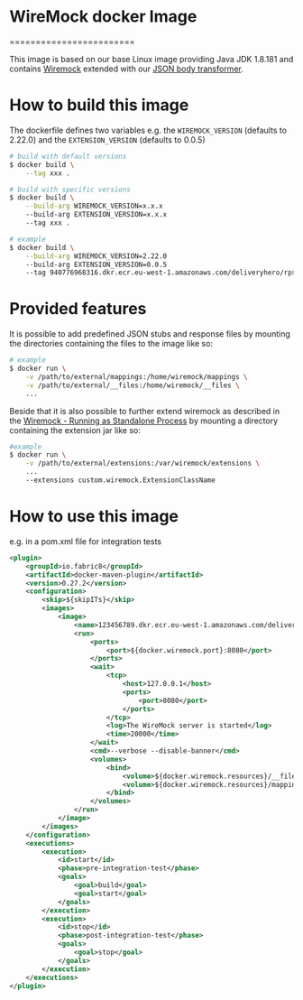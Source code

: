 # WireMock docker Image
========================

This image is based on our base Linux image providing Java JDK 1.8.181 and contains [Wiremock](http://wiremock.org/docs)
extended with our [JSON body transformer](https://github.com/9cookies/wiremock-extensions/tree/dev/json-body-transformer).

# How to build this image

The dockerfile defines two variables e.g. the `WIREMOCK_VERSION` (defaults to 2.22.0) and the `EXTENSION_VERSION` (defaults to 0.0.5) 

```bash
# build with default versions
$ docker build \
    --tag xxx .

# build with specific versions
$ docker build \
    --build-arg WIREMOCK_VERSION=x.x.x
    --build-arg EXTENSION_VERSION=x.x.x
    --tag xxx .

# example
$ docker build \
    --build-arg WIREMOCK_VERSION=2.22.0
    --build-arg EXTENSION_VERSION=0.0.5
    --tag 940776968316.dkr.ecr.eu-west-1.amazonaws.com/deliveryhero/rps-wiremock:2.22.0-0.0.5
```

# Provided features

It is possible to add predefined JSON stubs and response files by mounting the directories containing the files to the image like so:

```bash
# example
$ docker run \
    -v /path/to/external/mappings:/home/wiremock/mappings \
    -v /path/to/external/__files:/home/wiremock/__files \
    ...
```

Beside that it is also possible to further extend wiremock as described in the [Wiremock - Running as Standalone Process](http://wiremock.org/docs/running-standalone/) by mounting a directory containing the extension jar like so:

```bash
#example
$ docker run \
    -v /path/to/external/extensions:/var/wiremock/extensions \
    ...
    --extensions custom.wiremock.ExtensionClassName
```

# How to use this image

e.g. in a pom.xml file for integration tests

```xml
<plugin>
    <groupId>io.fabric8</groupId>
    <artifactId>docker-maven-plugin</artifactId>
    <version>0.27.2</version>
    <configuration>
        <skip>${skipITs}</skip>
        <images>
            <image>
            	<name>123456789.dkr.ecr.eu-west-1.amazonaws.com/deliveryhero/rps-localstack:2.22.0-0.0.5</name>
            	<run>
            		<ports>
            			<port>${docker.wiremock.port}:8080</port>
            		</ports>
            		<wait>
                        <tcp>
                            <host>127.0.0.1</host>
                            <ports>
                                <port>8080</port>
                            </ports>
                        </tcp>
                        <log>The WireMock server is started</log>
                        <time>20000</time>
                    </wait>
                    <cmd>--verbose --disable-banner</cmd>
                    <volumes>
                        <bind>
                            <volume>${docker.wiremock.resources}/__files:/home/wiremock/__files</volume>
                            <volume>${docker.wiremock.resources}/mappings:/home/wiremock/mappings</volume>
                        </bind>
                    </volumes>
            	</run>
            </image>
        </images>
    </configuration>
    <executions>
        <execution>
            <id>start</id>
            <phase>pre-integration-test</phase>
            <goals>
                <goal>build</goal>
                <goal>start</goal>
            </goals>
        </execution>
        <execution>
            <id>stop</id>
            <phase>post-integration-test</phase>
            <goals>
                <goal>stop</goal>
            </goals>
        </execution>
    </executions>
</plugin>

```